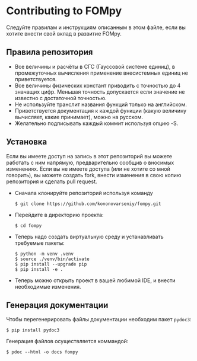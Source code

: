 # Contributing to FOMpy
Следуйте правилам и инструкциям описанным в этом файле,
если вы хотите внести свой вклад в развитие FOMpy.

## Правила репозитория
- Все величины и расчёты в СГС (Гауссовой системе единиц),
    в промежуточных вычисления применение внесистемных единиц не приветствуется.
- Все величины физических констант приводить с точностью до 4 значащих цифр.
    Меньшая точность допускается если значение не известно с достаточной точностью. 
- Не используйте транслит названия функций только на английском.
- Приветствуется документация к каждой функции (какую величину вычисляет, какие принимает),
    можно на русском.
- Желательно подписывать каждый коммит используя опцию -S.

## Установка
Если вы имеете доступ на запись в этот репозиторий вы можете работать с ним напрямую,
предварительно сообщив о вносимых изменениях. Если вы не имеете доступа (или не хотите со мной говорить),
вы можете создать fork, внести изменения в свою копию репозитория и сделать pull request.
 
- Сначала клонируйте репозиторий используя команду
    ```
    $ git clone https://github.com/kononovarseniy/fompy.git
    ```
- Перейдите в директорию проекта:
    ```
    $ cd fompy
    ```
- Теперь надо создать виртуальную среду и устанавливать требуемые пакеты:
    ```
    $ python -m venv .venv
    $ source ./venv/bin/activate
    $ pip install --upgrade pip
    $ pip install -e .
    ```
- Теперь можно открыть проект в вашей любимой IDE, и внести необходимые изменения.
## Генерация документации
Чтобы перегенерировать файлы документации необходим пакет ```pydoc3```:
```
$ pip install pydoc3
```

Генерация файлов осуществляется коммандой:
```
$ pdoc --html -o docs fompy
```